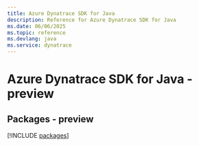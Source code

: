 ```yaml
---
title: Azure Dynatrace SDK for Java
description: Reference for Azure Dynatrace SDK for Java
ms.date: 06/06/2025
ms.topic: reference
ms.devlang: java
ms.service: dynatrace
---
```

# Azure Dynatrace SDK for Java - preview
## Packages - preview
[!INCLUDE [packages](dynatrace-index.md)]